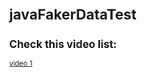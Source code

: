 # javaFakerDataTest

## Check this video list: 

[video 1](https://www.youtube.com/watch?v=Sk8cFnxNsac)